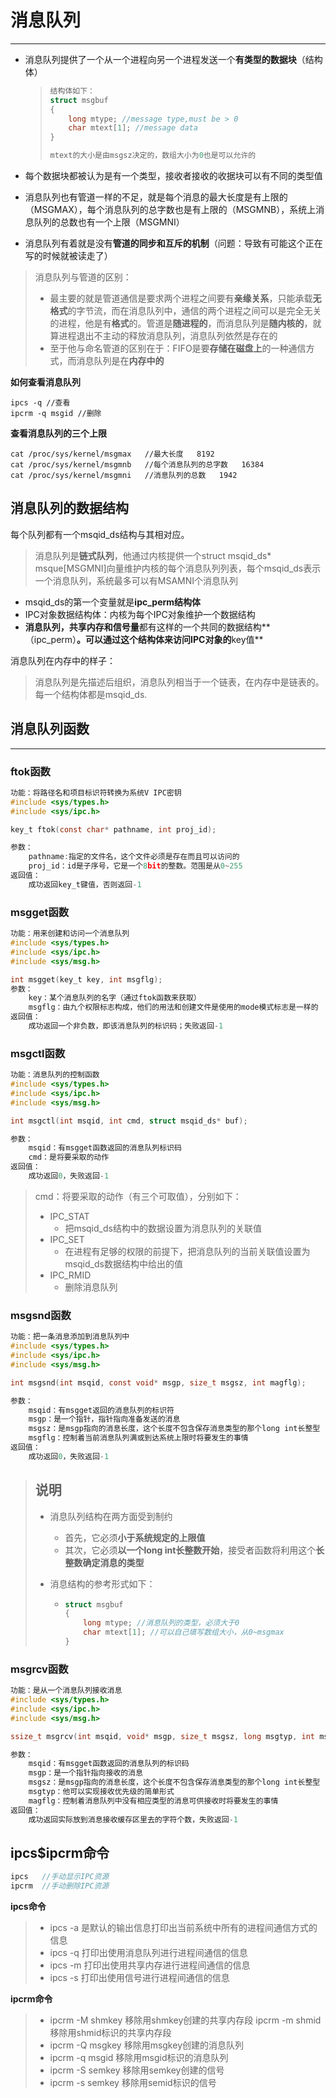 # 消息队列

----

- 消息队列提供了一个从一个进程向另一个进程发送一个**有类型的数据块**（结构体）

  > ``` c
  > 结构体如下：
  > struct msgbuf
  > {
  >     long mtype; //message type,must be > 0
  >     char mtext[1]; //message data
  > }
  > 
  > mtext的大小是由msgsz决定的，数组大小为0也是可以允许的
  > ```

- 每个数据块都被认为是有一个类型，接收者接收的收据块可以有不同的类型值
- 消息队列也有管道一样的不足，就是每个消息的最大长度是有上限的（MSGMAX），每个消息队列的总字数也是有上限的（MSGMNB），系统上消息队列的总数也有一个上限（MSGMNI）
- 消息队列有着就是没有**管道的同步和互斥的机制**（问题：导致有可能这个正在写的时候就被读走了）

> 消息队列与管道的区别：
>
> - 最主要的就是管道通信是要求两个进程之间要有**亲缘关系**，只能承载**无格式**的字节流，而在消息队列中，通信的两个进程之间可以是完全无关的进程，他是有**格式**的。管道是**随进程的**，而消息队列是**随内核的**，就算进程退出不主动的释放消息队列，消息队列依然是存在的
> - 至于他与命名管道的区别在于：FIFO是要**存储在磁盘上**的一种通信方式，而消息队列是在**内存中的**

**如何查看消息队列**

```
ipcs -q //查看
ipcrm -q msgid //删除
```

**查看消息队列的三个上限**

```
cat /proc/sys/kernel/msgmax   //最大长度   8192
cat /proc/sys/kernel/msgmnb   //每个消息队列的总字数   16384
cat /proc/sys/kernel/msgmni   //消息队列的总数   1942
```



## 消息队列的数据结构

每个队列都有一个msqid_ds结构与其相对应。

> 消息队列是**链式队列**，他通过内核提供一个struct msqid_ds* msque[MSGMNI]向量维护内核的每个消息队列列表，每个msqid_ds表示一个消息队列，系统最多可以有MSAMNI个消息队列

- msqid_ds的第一个变量就是**ipc_perm结构体**
- IPC对象数据结构体：内核为每个IPC对象维护一个数据结构
- **消息队列，共享内存和信号量**都有这样的一个共同的数据结构**（ipc_perm）**。可以通过这个结构体来访问IPC对象的**key值**

消息队列在内存中的样子：

> 消息队列是先描述后组织，消息队列相当于一个链表，在内存中是链表的。每一个结构体都是msqid_ds.



## 消息队列函数

---

### ftok函数

``` c
功能：将路径名和项目标识符转换为系统V IPC密钥
#include <sys/types.h>
#include <sys/ipc.h>

key_t ftok(const char* pathname, int proj_id);

参数：
	pathname:指定的文件名，这个文件必须是存在而且可以访问的
	proj_id：id是子序号，它是一个8bit的整数。范围是从0~255
返回值：
	成功返回key_t键值，否则返回-1
```



### msgget函数

```c
功能：用来创建和访问一个消息队列
#include <sys/types.h>
#include <sys/ipc.h>
#include <sys/msg.h>

int msgget(key_t key, int msgflg);
参数：
	key：某个消息队列的名字（通过ftok函数来获取）
	msgflg：由九个权限标志构成，他们的用法和创建文件是使用的mode模式标志是一样的
返回值：
	成功返回一个非负数，即该消息队列的标识码；失败返回-1
```



### msgctl函数

``` c
功能：消息队列的控制函数
#include <sys/types.h>
#include <sys/ipc.h>
#include <sys/msg.h>

int msgctl(int msqid, int cmd, struct msqid_ds* buf);

参数：
	msqid：有msgget函数返回的消息队列标识码
	cmd：是将要采取的动作
返回值：
	成功返回0，失败返回-1
```

> cmd：将要采取的动作（有三个可取值），分别如下：
>
> - IPC_STAT 
>   - 把msqid_ds结构中的数据设置为消息队列的关联值
> - IPC_SET
>   - 在进程有足够的权限的前提下，把消息队列的当前关联值设置为msqid_ds数据结构中给出的值
> - IPC_RMID
>   - 删除消息队列



### msgsnd函数

``` c
功能：把一条消息添加到消息队列中
#include <sys/types.h>
#include <sys/ipc.h>
#include <sys/msg.h>

int msgsnd(int msqid, const void* msgp, size_t msgsz, int magflg);

参数：
	msqid：有msgget返回的消息队列的标识符
	msgp：是一个指针，指针指向准备发送的消息
	msgsz：是msgp指向的消息长度，这个长度不包含保存消息类型的那个long int长整型
	msgflg：控制着当前消息队列满或到达系统上限时将要发生的事情
返回值：
	成功返回0，失败返回-1
```

> ## 说明
>
> - 消息队列结构在两方面受到制约
>
>   - 首先，它必须**小于系统规定的上限值**
>   - 其次，它必须**以一个long int长整数开始**，接受者函数将利用这个**长整数确定消息的类型**
>
> - 消息结构的参考形式如下：
>
>   - ```c
>     struct msgbuf
>     {
>         long mtype; //消息队列的类型，必须大于0
>         char mtext[1]; //可以自己填写数组大小，从0~msgmax
>     }
>     ```



### msgrcv函数

``` c
功能：是从一个消息队列接收消息
#include <sys/types.h>
#include <sys/ipc.h>
#include <sys/msg.h>

ssize_t msgrcv(int msqid, void* msgp, size_t msgsz, long msgtyp, int msgflg);

参数：
	msqid：有msgget函数返回的消息队列的标识码
	msgp：是一个指针指向接收的消息
	msgsz：是msgp指向的消息长度，这个长度不包含保存消息类型的那个long int长整型
	msgtyp：他可以实现接收优先级的简单形式
	magflg：控制着消息队列中没有相应类型的消息可供接收时将要发生的事情
返回值：
	成功返回实际放到消息接收缓存区里去的字符个数，失败返回-1
```



## ipcs$ipcrm命令

``` c
ipcs   //手动显示IPC资源
ipcrm  //手动删除IPC资源
```



**ipcs命令**

> - ipcs -a 是默认的输出信息打印出当前系统中所有的进程间通信方式的信息
> - ipcs -q 打印出使用消息队列进行进程间通信的信息
> - ipcs -m 打印出使用共享内存进行进程间通信的信息
> - ipcs -s 打印出使用信号进行进程间通信的信息



**ipcrm命令**

> - ipcrm -M shmkey		移除用shmkey创建的共享内存段
> 	 ipcrm -m shmid 	   移除用shmid标识的共享内存段
> - ipcrm -Q msgkey     移除用msgkey创建的消息队列
> - ipcrm -q msgid      移除用msgid标识的消息队列
> - ipcrm -S semkey    移除用semkey创建的信号
> - ipcrm -s semkey    移除用semid标识的信号



























